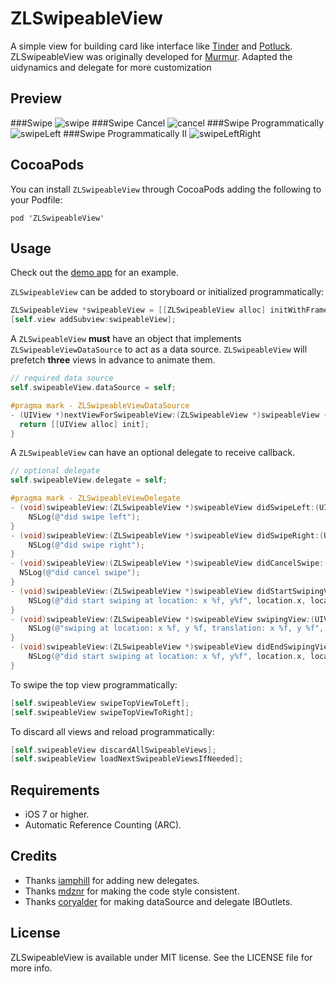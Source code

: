 ZLSwipeableView
===============

A simple view for building card like interface like [Tinder](http://www.gotinder.com/) and [Potluck](https://www.potluck.it/). ZLSwipeableView was originally developed for [Murmur](http://zhxnlai.github.io/#/murmur).  Adapted the uidynamics and delegate for more customization

Preview
---
###Swipe
![swipe](Previews/swipe.gif)
###Swipe Cancel
![cancel](Previews/swipeCancel.gif)
###Swipe Programmatically
![swipeLeft](Previews/swipeLeft.gif)
###Swipe Programmatically II
![swipeLeftRight](Previews/swipeLeftRight.gif)

CocoaPods
---
You can install `ZLSwipeableView` through CocoaPods adding the following to your Podfile:

    pod 'ZLSwipeableView'

Usage
---
Check out the [demo app](https://github.com/zhxnlai/ZLSwipeableView/archive/master.zip) for an example.

`ZLSwipeableView` can be added to storyboard or initialized programmatically:
~~~objective-c
ZLSwipeableView *swipeableView = [[ZLSwipeableView alloc] initWithFrame:self.view.frame];
[self.view addSubview:swipeableView];
~~~

A `ZLSwipeableView` **must** have an object that implements `ZLSwipeableViewDataSource` to act as a data source. `ZLSwipeableView` will prefetch **three** views in advance to animate them.
~~~objective-c
// required data source
self.swipeableView.dataSource = self;

#pragma mark - ZLSwipeableViewDataSource
- (UIView *)nextViewForSwipeableView:(ZLSwipeableView *)swipeableView {
  return [[UIView alloc] init];
}
~~~
A `ZLSwipeableView` can have an optional delegate to receive callback.
~~~objective-c
// optional delegate
self.swipeableView.delegate = self;

#pragma mark - ZLSwipeableViewDelegate
- (void)swipeableView:(ZLSwipeableView *)swipeableView didSwipeLeft:(UIView *)view {
    NSLog(@"did swipe left");
}
- (void)swipeableView:(ZLSwipeableView *)swipeableView didSwipeRight:(UIView *)view {
    NSLog(@"did swipe right");
}
- (void)swipeableView:(ZLSwipeableView *)swipeableView didCancelSwipe:(UIView *)view {
  NSLog(@"did cancel swipe");
}
- (void)swipeableView:(ZLSwipeableView *)swipeableView didStartSwipingView:(UIView *)view atLocation:(CGPoint)location {
    NSLog(@"did start swiping at location: x %f, y%f", location.x, location.y);
}
- (void)swipeableView:(ZLSwipeableView *)swipeableView swipingView:(UIView *)view atLocation:(CGPoint)location  translation:(CGPoint)translation {
	NSLog(@"swiping at location: x %f, y %f, translation: x %f, y %f", location.x, location.y, translation.x, translation.y);
}
- (void)swipeableView:(ZLSwipeableView *)swipeableView didEndSwipingView:(UIView *)view atLocation:(CGPoint)location {
    NSLog(@"did start swiping at location: x %f, y%f", location.x, location.y);
}
~~~

To swipe the top view programmatically:
~~~objective-c
[self.swipeableView swipeTopViewToLeft];
[self.swipeableView swipeTopViewToRight];
~~~

To discard all views and reload programmatically:
~~~objective-c
[self.swipeableView discardAllSwipeableViews];
[self.swipeableView loadNextSwipeableViewsIfNeeded];
~~~

Requirements
---
- iOS 7 or higher.
- Automatic Reference Counting (ARC).

Credits
---
- Thanks [iamphill](https://github.com/iamphill) for adding new delegates.
- Thanks [mdznr](https://github.com/mdznr) for making the code style consistent.
- Thanks [coryalder](https://github.com/coryalder) for making dataSource and delegate IBOutlets.

License
---
ZLSwipeableView is available under MIT license. See the LICENSE file for more info.

